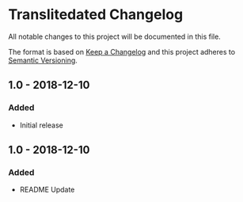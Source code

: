 # Translitedated Changelog

All notable changes to this project will be documented in this file.

The format is based on [Keep a Changelog](http://keepachangelog.com/) and this project adheres to [Semantic Versioning](http://semver.org/).

## 1.0 - 2018-12-10
### Added
- Initial release

## 1.0 - 2018-12-10
### Added
- README Update